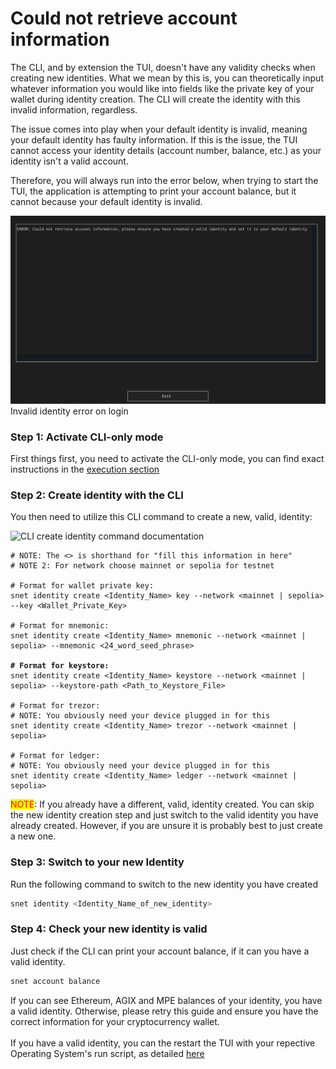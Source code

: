 # Could not retrieve account information



The CLI, and by extension the TUI, doesn't have any validity checks when creating new identities. What we mean by this is, you can theoretically input whatever information you would like into fields like the private key of your wallet during identity creation. The CLI will create the identity with this invalid information, regardless.&#x20;

The issue comes into play when your default identity is invalid, meaning your default identity has faulty information. If this is the issue, the TUI cannot access your identity details (account number, balance, etc.) as your identity isn't a valid account.&#x20;

Therefore, you will always run into the error below, when trying to start the TUI, the application is attempting to print your account balance, but it cannot because your default identity is invalid.&#x20;

![Invalid identity error on login](/public/assets/images/products/AIMarketplace/TUI/ErrorPleaseEnsureYouHaveCreatedAValidIdentity.webp)
Invalid identity error on login


### Step 1: Activate CLI-only mode

First things first, you need to activate the CLI-only mode, you can find exact instructions in the [execution section ](/docs/products/DecentralizedAIPlatform/TUI/GettingStarted/execution/)



### Step 2: Create identity with the CLI

You then need to utilize this CLI command to create a new, valid, identity:

![CLI create identity command documentation](/assets/images/products/AIMarketplace/TUI/CreateANewIdentityCommand.webp)

<pre class="language-bash"><code class="lang-bash"># NOTE: The &#x3C;> is shorthand for "fill this information in here"
# NOTE 2: For network choose mainnet or sepolia for testnet

# Format for wallet private key: 
snet identity create &#x3C;Identity_Name> key --network &#x3C;mainnet | sepolia> --key &#x3C;Wallet_Private_Key>

# Format for mnemonic:
snet identity create &#x3C;Identity_Name> mnemonic --network &#x3C;mainnet | sepolia> --mnemonic &#x3C;24_word_seed_phrase>

<strong># Format for keystore:
</strong>snet identity create &#x3C;Identity_Name> keystore --network &#x3C;mainnet | sepolia> --keystore-path &#x3C;Path_to_Keystore_File>

# Format for trezor:
# NOTE: You obviously need your device plugged in for this
snet identity create &#x3C;Identity_Name> trezor --network &#x3C;mainnet | sepolia>

# Format for ledger:
# NOTE: You obviously need your device plugged in for this
snet identity create &#x3C;Identity_Name> ledger --network &#x3C;mainnet | sepolia>
</code></pre>

<mark style="color:red;">NOTE</mark>: If you already have a different, valid, identity created. You can skip the new identity creation step and just switch to the valid identity you have already created. However, if you are unsure it is probably best to just create a new one.&#x20;



### Step 3: Switch to your new Identity

Run the following command to switch to the new identity you have created

```sh
snet identity <Identity_Name_of_new_identity>
```



### Step 4: Check your new identity is valid&#x20;

Just check if the CLI can print your account balance, if it can you have a valid identity.&#x20;

```sh
snet account balance
```

If you can see Ethereum, AGIX and MPE balances of your identity, you have a valid identity. Otherwise, please retry this guide and ensure you have the correct information for your cryptocurrency wallet. \
\
If you have a valid identity, you can the restart the TUI with your repective Operating System's run script, as detailed [here](/docs/products/DecentralizedAIPlatform/TUI/GettingStarted/execution/)


